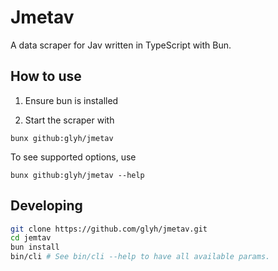 # Jmetav

A data scraper for Jav written in TypeScript with Bun.

## How to use

1. Ensure bun is installed

2. Start the scraper with

```
bunx github:glyh/jmetav
```

To see supported options, use

```
bunx github:glyh/jmetav --help

```

## Developing 

```sh
git clone https://github.com/glyh/jmetav.git
cd jemtav
bun install
bin/cli # See bin/cli --help to have all available params.
```
